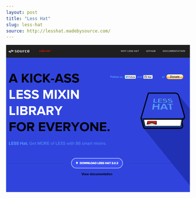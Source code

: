 ```yaml
---
layout: post
title: "Less Hat"
slug: less-hat
source: http://lesshat.madebysource.com/
---
```


<img src="/screenshots/lesshat.png">
